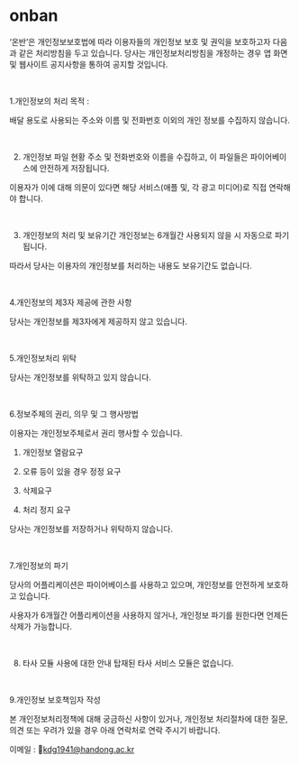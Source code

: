 # onban

‘온반’은 개인정보보호법에 따라 이용자들의 개인정보 보호 및 권익을 보호하고자 다음과 같은 처리방침을 두고 있습니다.
당사는 개인정보처리방침을 개정하는 경우 앱 화면 및 웹사이트 공지사항을 통하여 공지할 것입니다.

​

1.개인정보의 처리 목적 :

배달 용도로 사용되는 주소와 이름 및 전화번호 이외의 개인 정보를 수집하지 않습니다.

​

2. 개인정보 파일 현황
주소 및 전화번호와 이름을 수집하고, 이 파일들은 파이어베이스에 안전하게 저장됩니다.

이용자가 이에 대해 의문이 있다면 해당 서비스(애플 및, 각 광고 미디어)로 직접 연락해야 합니다.

​

3. 개인정보의 처리 및 보유기간
개인정보는 6개월간 사용되지 않을 시 자동으로 파기됩니다.

따라서 당사는 이용자의 개인정보를 처리하는 내용도 보유기간도 없습니다.

​

4.개인정보의 제3자 제공에 관한 사항

당사는 개인정보를 제3자에게 제공하지 않고 있습니다.

​

5.개인정보처리 위탁

당사는 개인정보를 위탁하고 있지 않습니다.

​

6.정보주체의 권리, 의무 및 그 행사방법

이용자는 개인정보주체로서 권리 행사할 수 있습니다.

1) 개인정보 열람요구

2) 오류 등이 있을 경우 정정 요구

3) 삭제요구

4) 처리 정지 요구

당사는 개인정보를 저장하거나 위탁하지 않습니다.

​

7.개인정보의 파기

당사의 어플리케이션은 파이어베이스를 사용하고 있으며, 개인정보를 안전하게 보호하고 있습니다.

사용자가 6개월간 어플리케이션을 사용하지 않거나, 개인정보 파기를 원한다면 언제든 삭제가 가능합니다.

​

8. 타사 모듈 사용에 대한 안내
탑재된 타사 서비스 모듈은 없습니다.

​

9.개인정보 보호책임자 작성

본 개인정보처리정책에 대해 궁금하신 사항이 있거나, 개인정보 처리절차에 대한 질문, 의견 또는 우려가 있을 경우 아래 연락처로 연락 주시기 바랍니다.

이메일 : kdg1941@handong.ac.kr
